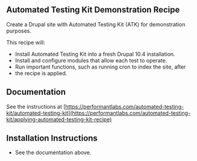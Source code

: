 ## Automated Testing Kit Demonstration Recipe
Create a Drupal site with Automated Testing Kit (ATK) for demonstration purposes.

This recipe will:
- Install Automated Testing Kit into a fresh Drupal 10.4 installation.
- Install and configure modules that allow each test to operate. 
- Run important functions, such as running cron to index the site, after
- the recipe is applied.

## Documentation

See the instructions at
[https://performantlabs.com/automated-testing-kit/automated-testing-kit](https://performantlabs.com/automated-testing-kit/applying-automated-testing-kit-recipe)

## Installation Instructions

- See the documentation above.
